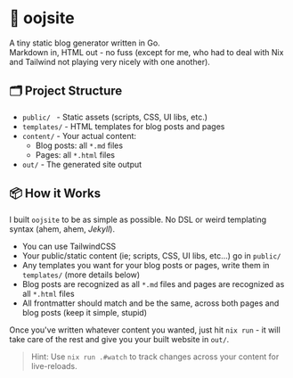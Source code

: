 # 🐾 oojsite

A tiny static blog generator written in Go.  
Markdown in, HTML out - no fuss (except for me, who had to deal with Nix and Tailwind not playing very nicely with one another).

## 🗂️ Project Structure

- `public/ ` - Static assets (scripts, CSS, UI libs, etc.)
- `templates/` - HTML templates for blog posts and pages
- `content/` - Your actual content:
  - Blog posts: all `*.md` files
  - Pages: all `*.html` files
- `out/` - The generated site output

## 📦 How it Works

I built `oojsite` to be as simple as possible. No DSL or weird templating syntax (ahem, ahem, _Jekyll_).

- You can use TailwindCSS
- Your public/static content (ie; scripts, CSS, UI libs, etc...) go in `public/`
- Any templates you want for your blog posts or pages, write them in `templates/` (more details below)
- Blog posts are recognized as all `*.md` files and pages are recognized as all `*.html` files
- All frontmatter should match and be the same, across both pages and blog posts (keep it simple, stupid)

Once you've written whatever content you wanted, just hit `nix run` - it will take care of the rest and give you your built website in `out/`.

> Hint: Use `nix run .#watch` to track changes across your content for live-reloads.

##
